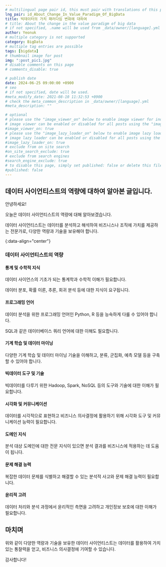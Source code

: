 ```yaml
---
# multilingual page pair id, this must pair with translations of this page. (This name must be unique)
lng_pair: id_About_Change_In_Value_Paradigm_Of_BigData
title: 빅데이터의 가치 패러다임 변화에 대하여
# title: About the change in the value paradigm of big data
# if not specified, .name will be used from _data/owner/[language].yml
author: Yeonuk
# multiple category is not supported
category: BigData
# multiple tag entries are possible
tags: [bigdata]
# thumbnail image for post
img: ":post_pic1.jpg"
# disable comments on this page
# comments_disable: true

# publish date
date: 2024-06-25 09:00:00 +0900
# seo
# if not specified, date will be used.
#meta_modify_date: 2021-08-10 11:32:53 +0900
# check the meta_common_description in _data/owner/[language].yml
#meta_description: ""

# optional
# please use the "image_viewer_on" below to enable image viewer for individual pages or posts (_posts/ or [language]/_posts folders).
# image viewer can be enabled or disabled for all posts using the "image_viewer_posts: true" setting in _data/conf/main.yml.
#image_viewer_on: true
# please use the "image_lazy_loader_on" below to enable image lazy loader for individual pages or posts (_posts/ or [language]/_posts folders).
# image lazy loader can be enabled or disabled for all posts using the "image_lazy_loader_posts: true" setting in _data/conf/main.yml.
#image_lazy_loader_on: true
# exclude from on site search
#on_site_search_exclude: true
# exclude from search engines
#search_engine_exclude: true
# to disable this page, simply set published: false or delete this file
#published: false
---
```


<!-- outline-start -->

## 데이터 사이언티스트의 역량에 대하여 알아본 글입니다.

안녕하세요!

오늘은 데이터 사이언티스트의 역량에 대해 알아보겠습니다.

데이터 사이언티스트는 데이터를 분석하고 해석하여 비즈니스나 조직에 가치를 제공하는 전문가로, 다양한 역량과 기술을 보유해야 합니다.

{:data-align="center"}

<!-- outline-end -->

### 데이터 사이언티스트의 역량

#### 통계 및 수학적 지식

데이터 사이언스의 기초가 되는 통계학과 수학적 이해가 필요합니다.

데이터 분포, 확률 이론, 추론, 회귀 분석 등에 대한 지식이 요구됩니다.

#### 프로그래밍 언어

데이터 분석을 위한 프로그래밍 언어인 Python, R 등을 능숙하게 다룰 수 있어야 합니다.

SQL과 같은 데이터베이스 쿼리 언어에 대한 이해도 필요합니다.

#### 기계 학습 및 데이터 마이닝

다양한 기계 학습 및 데이터 마이닝 기술을 이해하고, 분류, 군집화, 예측 모델 등을 구축할 수 있어야 합니다.

#### 빅데이터 도구 및 기술

빅데이터를 다루기 위한 Hadoop, Spark, NoSQL 등의 도구와 기술에 대한 이해가 필요합니다.

#### 시각화 및 커뮤니케이션

데이터를 시각적으로 표현하고 비즈니스 의사결정에 활용하기 위해 시각화 도구 및 커뮤니케이션 능력이 필요합니다.

#### 도메인 지식

분석 대상 도메인에 대한 전문 지식이 있으면 분석 결과를 비즈니스에 적용하는 데 도움이 됩니다.

#### 문제 해결 능력

복잡한 데이터 문제를 식별하고 해결할 수 있는 분석적 사고와 문제 해결 능력이 필요합니다.

#### 윤리적 고려

데이터 처리와 분석 과정에서 윤리적인 측면을 고려하고 개인정보 보호에 대한 이해가 필요합니다.

## 마치며

위와 같이 다양한 역량과 기술을 보유한 데이터 사이언티스트는 데이터를 활용하여 가치 있는 통찰력을 얻고, 비즈니스 의사결정에 기여할 수 있습니다.

감사합니다!
